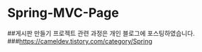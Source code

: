 # Spring-MVC-Page
##게시판 만들기 프로젝트 관련 과정은 개인 블로그에 포스팅하였습니다.
###https://cameldev.tistory.com/category/Spring
